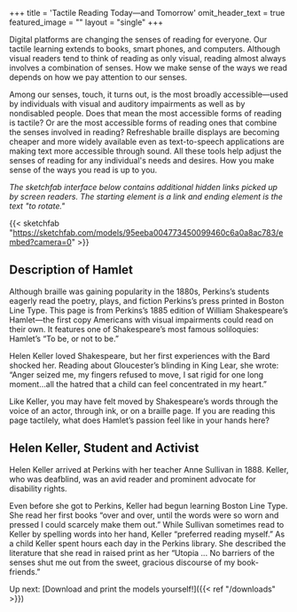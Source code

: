 +++
title = 'Tactile Reading Today—and Tomorrow'
omit_header_text = true
featured_image = ""
layout = "single"
+++

Digital platforms are changing the senses of reading for everyone. Our tactile learning extends to books, smart phones, and computers. Although visual readers tend to think of reading as only visual, reading almost always involves a combination of senses. How we make sense of the ways we read depends on how we pay attention to our senses.

Among our senses, touch, it turns out, is the most broadly accessible—used by individuals with visual and auditory impairments as well as by nondisabled people. Does that mean the most accessible forms of reading is tactile? Or are the most accessible forms of reading ones that combine the senses involved in reading? Refreshable braille displays are becoming cheaper and more widely available even as text-to-speech applications are making text more accessible through sound. All these tools help adjust the senses of reading for any individual's needs and desires. How you make sense of the ways you read is up to you. 

*The sketchfab interface below contains additional hidden links picked up by screen readers. The starting element is a link and ending element is the text "to rotate."*

{{< sketchfab "https://sketchfab.com/models/95eeba004773450099460c6a0a8ac783/embed?camera=0" >}}

## Description of Hamlet

Although braille was gaining popularity in the 1880s, Perkins’s students eagerly read the poetry, plays, and fiction Perkins’s press printed in Boston Line Type. This page is from Perkins’s 1885 edition of William Shakespeare’s Hamlet—the first copy Americans with visual impairments could read on their own. It features one of Shakespeare’s most famous soliloquies: Hamlet’s “To be, or not to be.”

Helen Keller loved Shakespeare, but her first experiences with the Bard shocked her. Reading about Gloucester’s blinding in King Lear, she wrote: “Anger seized me, my fingers refused to move, I sat rigid for one long moment…all the hatred that a child can feel concentrated in my heart.”

Like Keller, you may have felt moved by Shakespeare’s words through the voice of an actor, through ink, or on a braille page. If you are reading this page tactilely, what does Hamlet’s passion feel like in your hands here?

## Helen Keller, Student and Activist

Helen Keller arrived at Perkins with her teacher Anne Sullivan in 1888. Keller, who was deafblind, was an avid reader and prominent advocate for disability rights.

Even before she got to Perkins, Keller had begun learning Boston Line Type. She read her first books “over and over, until the words were so worn and pressed I could scarcely make them out.” While Sullivan sometimes read to Keller by spelling words into her hand, Keller “preferred reading myself.” As a child Keller spent hours each day in the Perkins library. She described the literature that she read in raised print as her “Utopia ... No barriers of the senses shut me out from the sweet, gracious discourse of my book-friends.”

Up next: [Download and print the models yourself!]({{< ref "/downloads" >}})